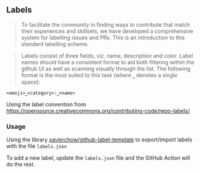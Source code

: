 ## Labels

> To facilitate the community in finding ways to contribute that match their experiences and skillsets, we have developed a comprehensive system for labelling issues and PRs. This is an introduction to this standard labelling scheme.

> Labels consist of three fields, viz. name, description and color. Label names should have a consistent format to aid both filtering within the github UI as well as scanning visually through the list. The following format is the most suited to this task (where ⎵ denotes a single space):

```
<emoji>⎵<category>:⎵<name>
```

Using the label convention from https://opensource.creativecommons.org/contributing-code/repo-labels/

### Usage

Using the library [xavierchow/github-label-template](https://github.com/xavierchow/github-label-template) to export/import labels with the file `labels.json`

To add a new label, update the `labels.json` file and the GitHub Action will do the rest.
